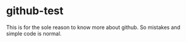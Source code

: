 # github-test
This is for the sole reason to know more about github. So mistakes and simple code is normal.
